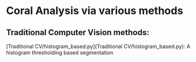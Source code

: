 # Coral Analysis via various methods
## Traditional Computer Vision methods:
[Traditional CV/histogram_based.py](Traditional CV/histogram_based.py): A histogram thresholding based segmentation
